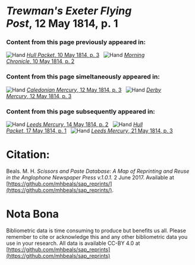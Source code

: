 # *Trewman's Exeter Flying Post*, 12 May 1814, p. 1  
  
### Content from this page previously appeared in:  
![Hand](http://scissorsandpaste.net/wp-content/uploads/2017/06/smallhandpointer.png) [*Hull Packet*, 10 May 1814, p. 3](https://mhbeals.github.io/sap_html/Hull-Packet/Hull-Packet-10-May-1814-p-3)  
![Hand](http://scissorsandpaste.net/wp-content/uploads/2017/06/smallhandpointer.png) [*Morning Chronicle*, 10 May 1814, p. 2](https://mhbeals.github.io/sap_html/Morning-Chronicle/Morning-Chronicle-10-May-1814-p-2)  
  
### Content from this page simeltaneously appeared in:  
![Hand](http://scissorsandpaste.net/wp-content/uploads/2017/06/smallhandpointer.png) [*Caledonian Mercury*, 12 May 1814, p. 3](https://mhbeals.github.io/sap_html/Caledonian-Mercury/Caledonian-Mercury-12-May-1814-p-3)  
![Hand](http://scissorsandpaste.net/wp-content/uploads/2017/06/smallhandpointer.png) [*Derby Mercury*, 12 May 1814, p. 3](https://mhbeals.github.io/sap_html/Derby-Mercury/Derby-Mercury-12-May-1814-p-3)  
  
### Content from this page subsequently appeared in:  
![Hand](http://scissorsandpaste.net/wp-content/uploads/2017/06/smallhandpointer.png) [*Leeds Mercury*, 14 May 1814, p. 2](https://mhbeals.github.io/sap_html/Leeds-Mercury/Leeds-Mercury-14-May-1814-p-2)  
![Hand](http://scissorsandpaste.net/wp-content/uploads/2017/06/smallhandpointer.png) [*Hull Packet*, 17 May 1814, p. 1](https://mhbeals.github.io/sap_html/Hull-Packet/Hull-Packet-17-May-1814-p-1)  
![Hand](http://scissorsandpaste.net/wp-content/uploads/2017/06/smallhandpointer.png) [*Leeds Mercury*, 21 May 1814, p. 3](https://mhbeals.github.io/sap_html/Leeds-Mercury/Leeds-Mercury-21-May-1814-p-3)  


# Citation: 

Beals. M. H. *Scissors and Paste Database: A Map of Reprinting and Reuse in the Anglophone Newspaper Press v.1.0.1.* 2 June 2017. Available at [https://github.com/mhbeals/sap_reprints/](https://github.com/mhbeals/sap_reprints/). 

# Nota Bona

Bibliometric data is time consuming to produce but benefits us all. Please remember to cite or acknowledge this and any other bibliometric data you use in your research. All data is available CC-BY 4.0 at [https://github.com/mhbeals/sap_reprints](https://github.com/mhbeals/sap_reprints)